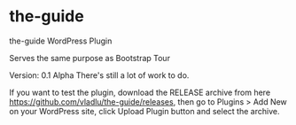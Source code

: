 # the-guide
the-guide WordPress Plugin

Serves the same purpose as Bootstrap Tour

Version: 0.1 Alpha
There's still a lot of work to do.

If you want to test the plugin, download the RELEASE archive from here https://github.com/vladlu/the-guide/releases, then go to Plugins > Add New on your WordPress site, click Upload Plugin button and select the archive.
